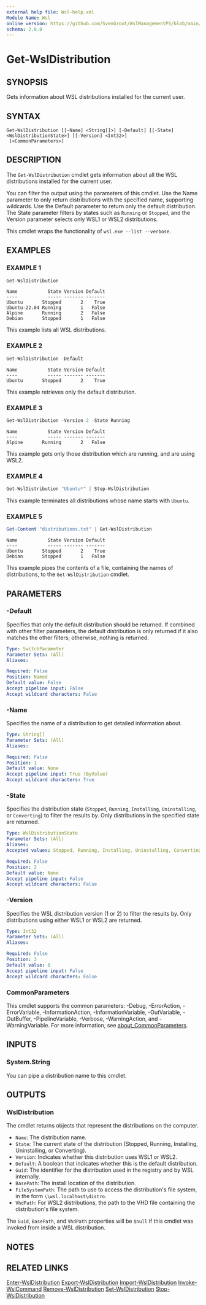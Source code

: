 ```yaml
---
external help file: Wsl-help.xml
Module Name: Wsl
online version: https://github.com/SvenGroot/WslManagementPS/blob/main/docs/Stop-WslDistribution.md
schema: 2.0.0
---
```


# Get-WslDistribution

## SYNOPSIS

Gets information about WSL distributions installed for the current user.

## SYNTAX

```
Get-WslDistribution [[-Name] <String[]>] [-Default] [[-State] <WslDistributionState>] [[-Version] <Int32>]
 [<CommonParameters>]
```

## DESCRIPTION

The `Get-WslDistribution` cmdlet gets information about all the WSL distributions installed for the
current user.

You can filter the output using the parameters of this cmdlet. Use the Name parameter to only return
distributions with the specified name, supporting wildcards. Use the Default parameter to return
only the default distribution. The State parameter filters by states such as `Running` or `Stopped`,
and the Version parameter selects only WSL1 or WSL2 distributions.

This cmdlet wraps the functionality of `wsl.exe --list --verbose`.

## EXAMPLES

### EXAMPLE 1

```powershell
Get-WslDistribution
```

```Output
Name           State Version Default
----           ----- ------- -------
Ubuntu       Stopped       2    True
Ubuntu-22.04 Running       1   False
Alpine       Running       2   False
Debian       Stopped       1   False
```

This example lists all WSL distributions.

### EXAMPLE 2

```powershell
Get-WslDistribution -Default
```

```Output
Name           State Version Default
----           ----- ------- -------
Ubuntu       Stopped       2    True
```

This example retrieves only the default distribution.

### EXAMPLE 3

```powershell
Get-WslDistribution -Version 2 -State Running
```

```Output
Name           State Version Default
----           ----- ------- -------
Alpine       Running       2   False
```

This example gets only those distribution which are running, and are using WSL2.

### EXAMPLE 4

```powershell
Get-WslDistribution "Ubuntu*" | Stop-WslDistribution
```

This example terminates all distributions whose name starts with `Ubuntu`.

### EXAMPLE 5

```powershell
Get-Content "distributions.txt" | Get-WslDistribution
```

```Output
Name           State Version Default
----           ----- ------- -------
Ubuntu       Stopped       2    True
Debian       Stopped       1   False
```

This example pipes the contents of a file, containing the names of distributions, to the
`Get-WslDistribution` cmdlet.

## PARAMETERS

### -Default

Specifies that only the default distribution should be returned. If combined with other filter
parameters, the default distribution is only returned if it also matches the other filters;
otherwise, nothing is returned.

```yaml
Type: SwitchParameter
Parameter Sets: (All)
Aliases:

Required: False
Position: Named
Default value: False
Accept pipeline input: False
Accept wildcard characters: False
```

### -Name

Specifies the name of a distribution to get detailed information about.

```yaml
Type: String[]
Parameter Sets: (All)
Aliases:

Required: False
Position: 1
Default value: None
Accept pipeline input: True (ByValue)
Accept wildcard characters: True
```

### -State

Specifies the distribution state (`Stopped`, `Running`, `Installing`, `Uninstalling`, or
`Converting`) to filter the results by. Only distributions in the specified state are returned.

```yaml
Type: WslDistributionState
Parameter Sets: (All)
Aliases:
Accepted values: Stopped, Running, Installing, Uninstalling, Converting

Required: False
Position: 2
Default value: None
Accept pipeline input: False
Accept wildcard characters: False
```

### -Version

Specifies the WSL distribution version (1 or 2) to filter the results by. Only distributions using
either WSL1 or WSL2 are returned.

```yaml
Type: Int32
Parameter Sets: (All)
Aliases:

Required: False
Position: 3
Default value: 0
Accept pipeline input: False
Accept wildcard characters: False
```

### CommonParameters

This cmdlet supports the common parameters: -Debug, -ErrorAction, -ErrorVariable, -InformationAction, -InformationVariable, -OutVariable, -OutBuffer, -PipelineVariable, -Verbose, -WarningAction, and -WarningVariable. For more information, see [about_CommonParameters](http://go.microsoft.com/fwlink/?LinkID=113216).

## INPUTS

### System.String

You can pipe a distribution name to this cmdlet.

## OUTPUTS

### WslDistribution

The cmdlet returns objects that represent the distributions on the computer.

- `Name`: The distribution name.
- `State`: The current state of the distribution (Stopped, Running, Installing, Uninstalling, or Converting).
- `Version`: Indicates whether this distribution uses WSL1 or WSL2.
- `Default`: A boolean that indicates whether this is the default distribution.
- `Guid`: The identifier for the distribution used in the registry and by WSL internally.
- `BasePath`: The install location of the distribution.
- `FileSystemPath`: The path to use to access the distribution's file system, in the form `\\wsl.localhost\distro`.
- `VhdPath`: For WSL2 distributions, the path to the VHD file containing the distribution's file system.

The `Guid`, `BasePath`, and `VhdPath` properties will be `$null` if this cmdlet was invoked from
inside a WSL distribution.

## NOTES

## RELATED LINKS

[Enter-WslDistribution](Enter-WslDistribution.md)
[Export-WslDistribution](Export-WslDistribution.md)
[Import-WslDistribution](Import-WslDistribution.md)
[Invoke-WslCommand](Invoke-WslCommand.md)
[Remove-WslDistribution](Remove-WslDistribution.md)
[Set-WslDistribution](Remove-WslDistribution.md)
[Stop-WslDistribution](Remove-WslDistribution.md)

